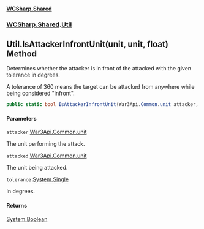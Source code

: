 #### [WCSharp.Shared](README.md 'README')
### [WCSharp.Shared](WCSharp.Shared.md 'WCSharp.Shared').[Util](WCSharp.Shared.Util.md 'WCSharp.Shared.Util')

## Util.IsAttackerInfrontUnit(unit, unit, float) Method

  
Determines whether the attacker is in front of the attacked with the given tolerance in degrees.  
  
A tolerance of 360 means the target can be attacked from anywhere while being considered "infront".

```csharp
public static bool IsAttackerInfrontUnit(War3Api.Common.unit attacker, War3Api.Common.unit attacked, float tolerance);
```
#### Parameters

<a name='WCSharp.Shared.Util.IsAttackerInfrontUnit(War3Api.Common.unit,War3Api.Common.unit,float).attacker'></a>

`attacker` [War3Api.Common.unit](https://docs.microsoft.com/en-us/dotnet/api/War3Api.Common.unit 'War3Api.Common.unit')

The unit performing the attack.

<a name='WCSharp.Shared.Util.IsAttackerInfrontUnit(War3Api.Common.unit,War3Api.Common.unit,float).attacked'></a>

`attacked` [War3Api.Common.unit](https://docs.microsoft.com/en-us/dotnet/api/War3Api.Common.unit 'War3Api.Common.unit')

The unit being attacked.

<a name='WCSharp.Shared.Util.IsAttackerInfrontUnit(War3Api.Common.unit,War3Api.Common.unit,float).tolerance'></a>

`tolerance` [System.Single](https://docs.microsoft.com/en-us/dotnet/api/System.Single 'System.Single')

In degrees.

#### Returns
[System.Boolean](https://docs.microsoft.com/en-us/dotnet/api/System.Boolean 'System.Boolean')